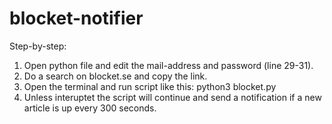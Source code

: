 # blocket-notifier

Step-by-step:

1. Open python file and edit the mail-address and password (line 29-31).
2. Do a search on blocket.se and copy the link.
3. Open the terminal and run script like this: python3 blocket.py <link>
4. Unless interuptet the script will continue and send a notification if a new article is up every 300 seconds.
